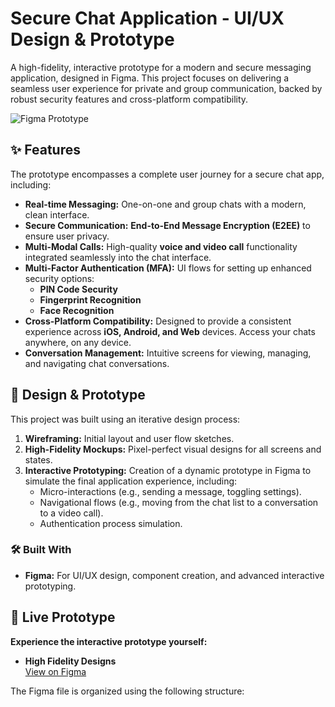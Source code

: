 # Secure Chat Application - UI/UX Design & Prototype

A high-fidelity, interactive prototype for a modern and secure messaging application, designed in Figma. This project focuses on delivering a seamless user experience for private and group communication, backed by robust security features and cross-platform compatibility.

![Figma Prototype](https://img.shields.io/badge/Prototype-Figma-FF6B8B?style=for-the-badge&logo=figma&logoColor=white)

## ✨ Features

The prototype encompasses a complete user journey for a secure chat app, including:

*   **Real-time Messaging:** One-on-one and group chats with a modern, clean interface.
*   **Secure Communication:** **End-to-End Message Encryption (E2EE)** to ensure user privacy.
*   **Multi-Modal Calls:** High-quality **voice and video call** functionality integrated seamlessly into the chat interface.
*   **Multi-Factor Authentication (MFA):** UI flows for setting up enhanced security options:
    *   **PIN Code Security**
    *   **Fingerprint Recognition**
    *   **Face Recognition**
*   **Cross-Platform Compatibility:** Designed to provide a consistent experience across **iOS, Android, and Web** devices. Access your chats anywhere, on any device.
*   **Conversation Management:** Intuitive screens for viewing, managing, and navigating chat conversations.

## 🎨 Design & Prototype

This project was built using an iterative design process:
1.  **Wireframing:** Initial layout and user flow sketches.
2.  **High-Fidelity Mockups:** Pixel-perfect visual designs for all screens and states.
3.  **Interactive Prototyping:** Creation of a dynamic prototype in Figma to simulate the final application experience, including:
    *   Micro-interactions (e.g., sending a message, toggling settings).
    *   Navigational flows (e.g., moving from the chat list to a conversation to a video call).
    *   Authentication process simulation.

### 🛠️ Built With

*   **Figma:** For UI/UX design, component creation, and advanced interactive prototyping.


## 🔗 Live Prototype

**Experience the interactive prototype yourself:**
- **High Fidelity Designs**  
  [View on Figma]([https://www.figma.com/design/IwkWKDhMDkkjpfKpw31nPJ/High-Fidelity-Eventify?node-id=0-1&t=oSStvIlaDxqSC798-1](https://www.figma.com/design/DNpbHnHnXnEqG12FMzS7dj/Food-Delivery-App-UI?node-id=0-1&t=jpajz9Dcg7zdGJ4H-1))


The Figma file is organized using the following structure:
